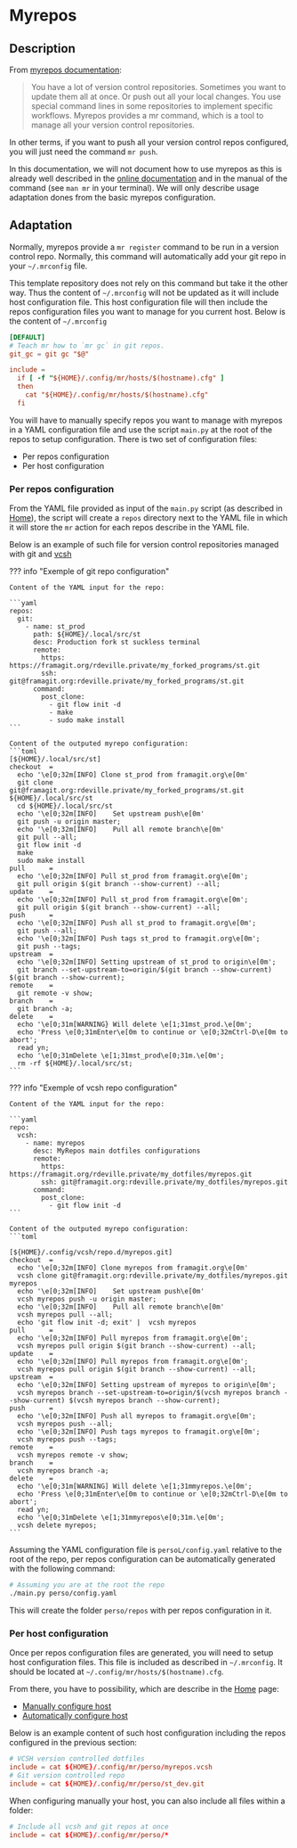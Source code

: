 # Myrepos

## Description

From [myrepos documentation][myrepos_doc]:

> You have a lot of version control repositories. Sometimes you want to update
> them all at once. Or push out all your local changes. You use special command
> lines in some repositories to implement specific workflows. Myrepos provides a
> mr command, which is a tool to manage all your version control repositories.

In other terms, if you want to push all your version control repos configured,
you will just need the command `mr push`.

In this documentation, we will not document how to use myrepos as this is already
well described in the [online documentation][myrepos_doc] and in the manual of
the command (see `man mr` in your terminal). We will only describe usage
adaptation dones from the basic myrepos configuration.

## Adaptation

Normally, myrepos provide a `mr register` command to be run in a version control
repo. Normally, this command will automatically add your git repo in your
`~/.mrconfig` file.

This template repository does not rely on this command but take it the other
way. Thus the content of `~/.mrconfig` will not be updated as it will include
host configuration file. This host configuration file will then include the
repos configuration files you want to manage for you current host. Below is the
content of `~/.mrconfig`

```toml
[DEFAULT]
# Teach mr how to `mr gc` in git repos.
git_gc = git gc "$@"

include =
  if [ -f "${HOME}/.config/mr/hosts/$(hostname).cfg" ]
  then
    cat "${HOME}/.config/mr/hosts/$(hostname).cfg"
  fi
```

You will have to manually specify repos you want to manage with myrepos in
a YAML configuration file and use the script `main.py` at the root of the repos
to setup configuration. There is two set of configuration files:

  * Per repos configuration
  * Per host configuration

### Per repos configuration

From the YAML file provided as input of the `main.py` script (as described in
[Home][home]), the script will create a `repos` directory next to the YAML file
in which it will store the `mr` action for each repos describe in the YAML file.

Below is an example of such file for version control repositories managed with
git and [vcsh]


??? info "Exemple of git repo configuration"

    Content of the YAML input for the repo:

    ```yaml
    repos:
      git:
        - name: st_prod
          path: ${HOME}/.local/src/st
          desc: Production fork st suckless terminal
          remote:
            https: https://framagit.org/rdeville.private/my_forked_programs/st.git
            ssh: git@framagit.org:rdeville.private/my_forked_programs/st.git
          command:
            post_clone:
              - git flow init -d
              - make
              - sudo make install
    ```

    Content of the outputed myrepo configuration:
    ```toml
    [${HOME}/.local/src/st]
    checkout  =
      echo '\e[0;32m[INFO] Clone st_prod from framagit.org\e[0m'
      git clone git@framagit.org:rdeville.private/my_forked_programs/st.git ${HOME}/.local/src/st
      cd ${HOME}/.local/src/st
      echo '\e[0;32m[INFO]    Set upstream push\e[0m'
      git push -u origin master;
      echo '\e[0;32m[INFO]    Pull all remote branch\e[0m'
      git pull --all;
      git flow init -d
      make
      sudo make install
    pull      =
      echo '\e[0;32m[INFO] Pull st_prod from framagit.org\e[0m';
      git pull origin $(git branch --show-current) --all;
    update    =
      echo '\e[0;32m[INFO] Pull st_prod from framagit.org\e[0m';
      git pull origin $(git branch --show-current) --all;
    push      =
      echo '\e[0;32m[INFO] Push all st_prod to framagit.org\e[0m';
      git push --all;
      echo '\e[0;32m[INFO] Push tags st_prod to framagit.org\e[0m';
      git push --tags;
    upstream  =
      echo '\e[0;32m[INFO] Setting upstream of st_prod to origin\e[0m';
      git branch --set-upstream-to=origin/$(git branch --show-current) $(git branch --show-current);
    remote    =
      git remote -v show;
    branch    =
      git branch -a;
    delete    =
      echo '\e[0;31m[WARNING} Will delete \e[1;31mst_prod.\e[0m';
      echo 'Press \e[0;31mEnter\e[0m to continue or \e[0;32mCtrl-D\e[0m to abort';
      read yn;
      echo '\e[0;31mDelete \e[1;31mst_prod\e[0;31m.\e[0m';
      rm -rf ${HOME}/.local/src/st;
    ```

??? info "Exemple of vcsh repo configuration"


    Content of the YAML input for the repo:

    ```yaml
    repo:
      vcsh:
        - name: myrepos
          desc: MyRepos main dotfiles configurations
          remote:
            https: https://framagit.org/rdeville.private/my_dotfiles/myrepos.git
            ssh: git@framagit.org:rdeville.private/my_dotfiles/myrepos.git
          command:
            post_clone:
              - git flow init -d
    ```

    Content of the outputed myrepo configuration:
    ```toml

    [${HOME}/.config/vcsh/repo.d/myrepos.git]
    checkout  =
      echo '\e[0;32m[INFO] Clone myrepos from framagit.org\e[0m'
      vcsh clone git@framagit.org:rdeville.private/my_dotfiles/myrepos.git myrepos
      echo '\e[0;32m[INFO]    Set upstream push\e[0m'
      vcsh myrepos push -u origin master;
      echo '\e[0;32m[INFO]    Pull all remote branch\e[0m'
      vcsh myrepos pull --all;
      echo 'git flow init -d; exit' |  vcsh myrepos
    pull      =
      echo '\e[0;32m[INFO] Pull myrepos from framagit.org\e[0m';
      vcsh myrepos pull origin $(git branch --show-current) --all;
    update    =
      echo '\e[0;32m[INFO] Pull myrepos from framagit.org\e[0m';
      vcsh myrepos pull origin $(git branch --show-current) --all;
    upstream  =
      echo '\e[0;32m[INFO] Setting upstream of myrepos to origin\e[0m';
      vcsh myrepos branch --set-upstream-to=origin/$(vcsh myrepos branch --show-current) $(vcsh myrepos branch --show-current);
    push      =
      echo '\e[0;32m[INFO] Push all myrepos to framagit.org\e[0m';
      vcsh myrepos push --all;
      echo '\e[0;32m[INFO] Push tags myrepos to framagit.org\e[0m';
      vcsh myrepos push --tags;
    remote    =
      vcsh myrepos remote -v show;
    branch    =
      vcsh myrepos branch -a;
    delete    =
      echo '\e[0;31m[WARNING] Will delete \e[1;31mmyrepos.\e[0m';
      echo 'Press \e[0;31mEnter\e[0m to continue or \e[0;32mCtrl-D\e[0m to abort';
      read yn;
      echo '\e[0;31mDelete \e[1;31mmyrepos\e[0;31m.\e[0m';
      vcsh delete myrepos;
    ```

Assuming the YAML configuration file is `persoL/config.yaml` relative to the
root of the repo, per repos configuration can be automatically generated with
the following command:

```bash
# Assuming you are at the root the repo
./main.py perso/config.yaml
```

This will create the folder `perso/repos` with per repos configuration in it.

### Per host configuration

Once per repos configuration files are generated, you will need to setup host
configuration files. This file is included as described in `~/.mrconfig`. It
should be located at `~/.config/mr/hosts/$(hostname).cfg`.

From there, you have to possibility, which are describe in the [Home][home]
page:

  * [Manually configure host][manual_host_config]
  * [Automatically configure host][auto_host_config]

Below is an example content of such host configuration including the repos
configured in the previous section:

```toml
# VCSH version controlled dotfiles
include = cat ${HOME}/.config/mr/perso/myrepos.vcsh
# Git version controlled repo
include = cat ${HOME}/.config/mr/perso/st_dev.git
```

When configuring manually your host, you can also include all files within a
folder:

```toml
# Include all vcsh and git repos at once
include = cat ${HOME}/.config/mr/perso/*
```

[myrepos_doc]: https://myrepos.branchable.com/
[home]: ../index.md
[vcsh]: https://github.com/RichiH/vcsh
[manual_host_config]: ../usage/setup_myrepos_configuration.md#manually-configure-host
[auto_host_config]: ../usage/setup_myrepos_configuration.md#automatically-configure-host
